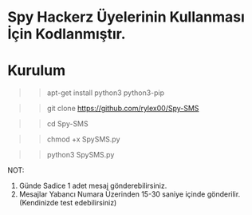 # Spy Hackerz Üyelerinin Kullanması İçin Kodlanmıştır.

# Kurulum

>> apt-get install python3 python3-pip

>> git clone https://github.com/rylex00/Spy-SMS

>> cd Spy-SMS

>> chmod +x SpySMS.py

>> python3 SpySMS.py

NOT:
1) Günde Sadice 1 adet mesaj gönderebilirsiniz.
2) Mesajlar Yabancı Numara Üzerinden 15-30 saniye içinde gönderilir.(Kendinizde test edebilirsiniz)

